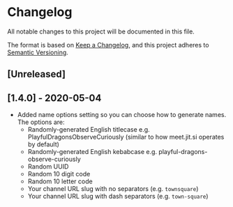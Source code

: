 # Changelog

All notable changes to this project will be documented in this file.

The format is based on [Keep a Changelog](https://keepachangelog.com/en/1.0.0/),
and this project adheres to [Semantic Versioning](https://semver.org/spec/v2.0.0.html).

## [Unreleased]

## [1.4.0] - 2020-05-04

-   Added name options setting so you can choose how to generate names. The options are:
    -   Randomly-generated English titlecase e.g. PlayfulDragonsObserveCuriously (similar to how meet.jit.si operates by default)
    -   Randomly-generated English kebabcase e.g. playful-dragons-observe-curiously
    -   Random UUID
    -   Random 10 digit code
    -   Random 10 letter code
    -   Your channel URL slug with no separators (e.g. `townsquare`)
    -   Your channel URL slug with dash separators (e.g. `town-square`)
